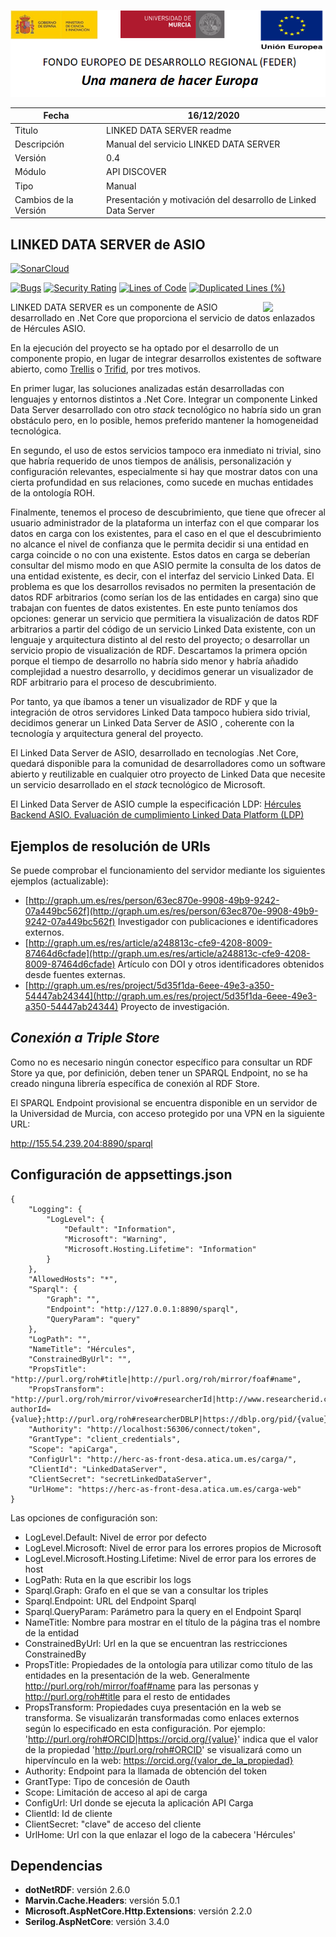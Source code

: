 ![](..//Docs/media/CabeceraDocumentosMD.png)

| Fecha         | 16/12/2020                                                   |
| ------------- | ------------------------------------------------------------ |
|Titulo|LINKED DATA SERVER readme| 
|Descripción|Manual del servicio LINKED DATA SERVER|
|Versión|0.4|
|Módulo|API DISCOVER|
|Tipo|Manual|
|Cambios de la Versión|Presentación y motivación del desarrollo de Linked Data Server|

## LINKED DATA SERVER de ASIO

[![SonarCloud](https://sonarcloud.io/images/project_badges/sonarcloud-white.svg)](https://sonarcloud.io/dashboard?id=LinkedDataServer)

[![Bugs](https://sonarcloud.io/api/project_badges/measure?project=LinkedDataServer&metric=bugs)](https://sonarcloud.io/dashboard?id=LinkedDataServer)
[![Security Rating](https://sonarcloud.io/api/project_badges/measure?project=LinkedDataServer&metric=security_rating)](https://sonarcloud.io/dashboard?id=LinkedDataServer)
[![Lines of Code](https://sonarcloud.io/api/project_badges/measure?project=LinkedDataServer&metric=ncloc)](https://sonarcloud.io/dashboard?id=LinkedDataServer)
[![Duplicated Lines (%)](https://sonarcloud.io/api/project_badges/measure?project=LinkedDataServer&metric=duplicated_lines_density)](https://sonarcloud.io/dashboard?id=LinkedDataServer)

[<img align="right" width="100px" src="https://dotnetfoundation.org/img/logo_big.svg" />](https://dotnetfoundation.org/projects?searchquery=IdentityServer&type=project)

LINKED DATA SERVER es un componente de ASIO desarrollado en .Net Core que proporciona el servicio de datos enlazados de Hércules ASIO.

En la ejecución del proyecto se ha optado por el desarrollo de un componente propio, en lugar de integrar desarrollos existentes de software abierto, como [Trellis](https://www.trellisldp.org/) o [Trifid](https://zazuko.com/products/trifid/), por tres motivos.

En primer lugar, las soluciones analizadas están desarrolladas con lenguajes y entornos distintos a .Net Core. Integrar un componente Linked Data Server desarrollado con otro _stack_ tecnológico no habría sido un gran obstáculo pero, en lo posible, hemos preferido mantener la homogeneidad tecnológica.

En segundo, el uso de estos servicios tampoco era inmediato ni trivial, sino que habría requerido de unos tiempos de análisis, personalización y configuración relevantes, especialmente si hay que mostrar datos con una cierta profundidad en sus relaciones, como sucede en muchas entidades de la ontología ROH.

Finalmente, tenemos el proceso de descubrimiento, que tiene que ofrecer al usuario administrador de la plataforma un interfaz con el que comparar los datos en carga con los existentes, para el caso en el que el descubrimiento no alcance el nivel de confianza que le permita decidir si una entidad en carga coincide o no con una existente. Estos datos en carga se deberían consultar del mismo modo en que ASIO permite la consulta de los datos de una entidad existente, es decir, con el interfaz del servicio Linked Data. El problema es que los desarrollos revisados no permiten la presentación de datos RDF arbitrarios (como serían los de las entidades en carga) sino que trabajan con fuentes de datos existentes. En este punto teníamos dos opciones: generar un servicio que permitiera la visualización de datos RDF arbitrarios a partir del código de un servicio Linked Data existente, con un lenguaje y arquitectura distinto al del resto del proyecto; o desarrollar un servicio propio de visualización de RDF. Descartamos la primera opción porque el tiempo de desarrollo no habría sido menor y habría añadido complejidad a nuestro desarrollo, y decidimos generar un visualizador de RDF arbitrario para el proceso de descubrimiento.

Por tanto, ya que íbamos a tener un visualizador de RDF y que la integración de otros servidores Linked Data tampoco hubiera sido trivial, decidimos generar un Linked Data Server de ASIO , coherente con la tecnología y arquitectura general del proyecto.

El Linked Data Server de ASIO, desarrollado en tecnologías .Net Core, quedará disponible para la comunidad de desarrolladores como un software abierto y reutilizable en cualquier otro proyecto de Linked Data que necesite un servicio desarrollado en el _stack_ tecnológico de Microsoft.

El Linked Data Server de ASIO cumple la especificación LDP:
[Hércules Backend ASIO. Evaluación de cumplimiento Linked Data Platform (LDP)](https://github.com/HerculesCRUE/GnossDeustoBackend/blob/master/Docs/20200415%20H%C3%A9rcules%20ASIO%20Evaluaci%C3%B3n%20de%20cumplimiento%20Linked%20Data%20Platform.md)
 
Ejemplos de resolución de URIs
-----------------------

Se puede comprobar el funcionamiento del servidor mediante los siguientes ejemplos (actualizable):
- [http://graph.um.es/res/person/63ec870e-9908-49b9-9242-07a449bc562f](http://graph.um.es/res/person/63ec870e-9908-49b9-9242-07a449bc562f) Investigador con publicaciones e identificadores externos.
- [http://graph.um.es/res/article/a248813c-cfe9-4208-8009-87464d6cfade](http://graph.um.es/res/article/a248813c-cfe9-4208-8009-87464d6cfade) Artículo con DOI y otros identificadores obtenidos desde fuentes externas.
- [http://graph.um.es/res/project/5d35f1da-6eee-49e3-a350-54447ab24344](http://graph.um.es/res/project/5d35f1da-6eee-49e3-a350-54447ab24344) Proyecto de investigación.

*Conexión a Triple Store*
-------------------------

Como no es necesario ningún conector específico para consultar un RDF Store ya que, por definición, deben tener un SPARQL Endpoint, no se ha creado ninguna librería específica de conexión al RDF Store.

El SPARQL Endpoint provisional se encuentra disponible en un servidor de la Universidad de Murcia, con acceso protegido por una VPN en la siguiente URL:

http://155.54.239.204:8890/sparql

## Configuración de appsettings.json

    {
		"Logging": {
			"LogLevel": {
				"Default": "Information",
				"Microsoft": "Warning",
				"Microsoft.Hosting.Lifetime": "Information"
			}
		},
		"AllowedHosts": "*",
		"Sparql": {
			"Graph": "",
			"Endpoint": "http://127.0.0.1:8890/sparql",
			"QueryParam": "query"
		},
		"LogPath": "",
		"NameTitle": "Hércules",
		"ConstrainedByUrl": "",
		"PropsTitle": "http://purl.org/roh#title|http://purl.org/roh/mirror/foaf#name",
		"PropsTransform": "http://purl.org/roh/mirror/vivo#researcherId|http://www.researcherid.com/rid/{value};http://purl.org/roh#ORCID|https://orcid.org/{value};http://purl.org/roh/mirror/vivo#scopusId|https://www.scopus.com/authid/detail.uri?authorId={value};http://purl.org/roh#researcherDBLP|https://dblp.org/pid/{value}.html;http://purl.org/roh#roDBLP|https://dblp.org/rec/{value}.html;http://purl.org/roh/mirror/bibo#doi|https://doi.org/{value};http://purl.org/roh#roPubmed|https://pubmed.ncbi.nlm.nih.gov/{value}/;",		
		"Authority": "http://localhost:56306/connect/token",
		"GrantType": "client_credentials",
		"Scope": "apiCarga",
		"ConfigUrl": "http://herc-as-front-desa.atica.um.es/carga/",
		"ClientId": "LinkedDataServer",
		"ClientSecret": "secretLinkedDataServer",
		"UrlHome": "https://herc-as-front-desa.atica.um.es/carga-web"
	}

Las opciones de configuración son: 
 - LogLevel.Default: Nivel de error por defecto
 - LogLevel.Microsoft: Nivel de error para los errores propios de Microsoft
 - LogLevel.Microsoft.Hosting.Lifetime: Nivel de error para los errores de host
 - LogPath: Ruta en la que escribir los logs
 - Sparql.Graph: Grafo en el que se van a consultar los triples
 - Sparql.Endpoint: URL del Endpoint Sparql
 - Sparql.QueryParam: Parámetro para la query en el Endpoint Sparql
 - NameTitle: Nombre para mostrar en el título de la página tras el nombre de la entidad
 - ConstrainedByUrl: Url en la que se encuentran las restricciones ConstrainedBy
 - PropsTitle: Propiedades de la ontología para utilizar como título de las entidades en la presentación de la web. Generalmente http://purl.org/roh/mirror/foaf#name para las personas y http://purl.org/roh#title para el resto de entidades
 - PropsTransform: Propiedades cuya presentación en la web se transforma. Se visualizarán transformadas como enlaces externos según lo especificado en esta configuración. Por ejemplo: 'http://purl.org/roh#ORCID|https://orcid.org/{value}' indica que el valor de la propiedad 'http://purl.org/roh#ORCID' se visualizará como un hipervínculo en la web: https://orcid.org/{valor_de_la_propiedad}
 - Authority: Endpoint para la llamada de obtención del token
 - GrantType: Tipo de concesión de Oauth
 - Scope: Limitación de acceso al api de carga
 - ConfigUrl: Url donde se ejecuta la aplicación API Carga
 - ClientId: Id de cliente
 - ClientSecret: "clave" de acceso del cliente
 - UrlHome: Url con la que enlazar el logo de la cabecera 'Hércules'

  

## Dependencias

- **dotNetRDF**: versión 2.6.0
- **Marvin.Cache.Headers**: versión 5.0.1
- **Microsoft.AspNetCore.Http.Extensions**: versión 2.2.0
- **Serilog.AspNetCore**: versión 3.4.0
